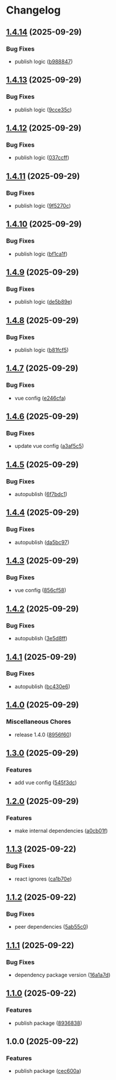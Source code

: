 # Changelog

## [1.4.14](https://github.com/wirenboard/eslint/compare/v1.4.13...v1.4.14) (2025-09-29)


### Bug Fixes

* publish logic ([b988847](https://github.com/wirenboard/eslint/commit/b988847a6956777ce5f57d6503edace8f8685693))

## [1.4.13](https://github.com/wirenboard/eslint/compare/v1.4.12...v1.4.13) (2025-09-29)


### Bug Fixes

* publish logic ([9cce35c](https://github.com/wirenboard/eslint/commit/9cce35c4cc04dc77f7b542fc531f193bf255c02b))

## [1.4.12](https://github.com/wirenboard/eslint/compare/v1.4.11...v1.4.12) (2025-09-29)


### Bug Fixes

* publish logic ([037ccff](https://github.com/wirenboard/eslint/commit/037ccff07c81f9c4d9996b15e1eb24da85f2edb8))

## [1.4.11](https://github.com/wirenboard/eslint/compare/v1.4.10...v1.4.11) (2025-09-29)


### Bug Fixes

* publish logic ([9f5270c](https://github.com/wirenboard/eslint/commit/9f5270c6419bc0e811954eb80c77fc3f35da6145))

## [1.4.10](https://github.com/wirenboard/eslint/compare/v1.4.9...v1.4.10) (2025-09-29)


### Bug Fixes

* publish logic ([bf1ca1f](https://github.com/wirenboard/eslint/commit/bf1ca1fc4e9a8beb97fdbac7363335e76bddbfbf))

## [1.4.9](https://github.com/wirenboard/eslint/compare/v1.4.8...v1.4.9) (2025-09-29)


### Bug Fixes

* publish logic ([de5b89e](https://github.com/wirenboard/eslint/commit/de5b89e977cf2147cf155a1bfa4186bd351e9349))

## [1.4.8](https://github.com/wirenboard/eslint/compare/v1.4.7...v1.4.8) (2025-09-29)


### Bug Fixes

* publish logic ([b81fcf5](https://github.com/wirenboard/eslint/commit/b81fcf5267aba5d5ee214885cfd1745afca71568))

## [1.4.7](https://github.com/wirenboard/eslint/compare/v1.4.6...v1.4.7) (2025-09-29)


### Bug Fixes

* vue config ([e246cfa](https://github.com/wirenboard/eslint/commit/e246cfabd22a8080d30b1df4e0a301e52e51f89d))

## [1.4.6](https://github.com/wirenboard/eslint/compare/v1.4.5...v1.4.6) (2025-09-29)


### Bug Fixes

* update vue config ([a3af5c5](https://github.com/wirenboard/eslint/commit/a3af5c5bf7078dc26cf22d09d342757e305f236b))

## [1.4.5](https://github.com/wirenboard/eslint/compare/v1.4.4...v1.4.5) (2025-09-29)


### Bug Fixes

* autopublish ([6f7bdc1](https://github.com/wirenboard/eslint/commit/6f7bdc149abc3f846d3a451ea34fc92fe20240ba))

## [1.4.4](https://github.com/wirenboard/eslint/compare/v1.4.3...v1.4.4) (2025-09-29)


### Bug Fixes

* autopublish ([da5bc97](https://github.com/wirenboard/eslint/commit/da5bc97ed7f7ad56d5ec83223cbea736fbc0dc21))

## [1.4.3](https://github.com/wirenboard/eslint/compare/v1.4.2...v1.4.3) (2025-09-29)


### Bug Fixes

* vue config ([856cf58](https://github.com/wirenboard/eslint/commit/856cf58ecf441fa97c8c6d6faa9bdb17a3db1260))

## [1.4.2](https://github.com/wirenboard/eslint/compare/v1.4.1...v1.4.2) (2025-09-29)


### Bug Fixes

* autopublish ([3e5d8ff](https://github.com/wirenboard/eslint/commit/3e5d8fffb80a794c6d74a8a950f6d52d29e95da5))

## [1.4.1](https://github.com/wirenboard/eslint/compare/v1.4.0...v1.4.1) (2025-09-29)


### Bug Fixes

* autopublish ([bc430e6](https://github.com/wirenboard/eslint/commit/bc430e69e3442f3c2ad3d0fefdb67c16d47df161))

## [1.4.0](https://github.com/wirenboard/eslint/compare/v1.3.0...v1.4.0) (2025-09-29)


### Miscellaneous Chores

* release 1.4.0 ([8956f60](https://github.com/wirenboard/eslint/commit/8956f601a90c4054850bdce58b01e33867b5ed7d))

## [1.3.0](https://github.com/wirenboard/eslint/compare/v1.2.0...v1.3.0) (2025-09-29)


### Features

* add vue config ([545f3dc](https://github.com/wirenboard/eslint/commit/545f3dc8ec95fa59fb0d62afd0a6881fc61c0434))

## [1.2.0](https://github.com/wirenboard/eslint/compare/v1.1.3...v1.2.0) (2025-09-29)


### Features

* make internal dependencies ([a0cb01f](https://github.com/wirenboard/eslint/commit/a0cb01f20229e1970c9b67beb7f03ccb614eb840))

## [1.1.3](https://github.com/wirenboard/eslint/compare/v1.1.2...v1.1.3) (2025-09-22)


### Bug Fixes

* react ignores ([ca1b70e](https://github.com/wirenboard/eslint/commit/ca1b70ea6dfc309f297a4d3a5bb0f82dd73a5fcf))

## [1.1.2](https://github.com/wirenboard/eslint/compare/v1.1.1...v1.1.2) (2025-09-22)


### Bug Fixes

* peer dependencies ([5ab55c0](https://github.com/wirenboard/eslint/commit/5ab55c08b02a7890e336113490c65304d0098340))

## [1.1.1](https://github.com/wirenboard/eslint/compare/v1.1.0...v1.1.1) (2025-09-22)


### Bug Fixes

* dependency package version ([16a1a7d](https://github.com/wirenboard/eslint/commit/16a1a7da780db7b6f3b2a536b50acee52f44aa32))

## [1.1.0](https://github.com/wirenboard/eslint/compare/v1.0.0...v1.1.0) (2025-09-22)


### Features

* publish package ([8936838](https://github.com/wirenboard/eslint/commit/8936838aa75e1a0215b2b1523061357f2754d5e5))

## 1.0.0 (2025-09-22)


### Features

* publish package ([cec600a](https://github.com/wirenboard/eslint/commit/cec600aee5a69def76d30f82fdd8e8fe6c90a1f5))
